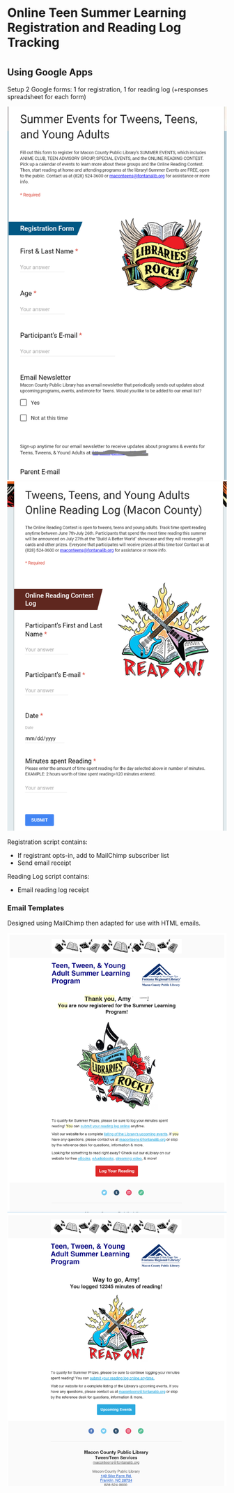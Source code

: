 <h1>Online Teen Summer Learning Registration and Reading Log Tracking<h1>
<h2>Using Google Apps</h2>
<p>
Setup 2 Google forms: 1 for registration, 1 for reading log (+responses spreadsheet for each form)</p>
<img src="https://github.com/fontana-regional-library/scripts/blob/master/Teen%20Summer%20Learning/imgs/register.PNG?raw=true"/>
<img src="https://github.com/fontana-regional-library/scripts/blob/master/Teen%20Summer%20Learning/imgs/log.PNG?raw=true"/>
<p>Registration script contains:</p>
<ul>
<li>If registrant opts-in, add to MailChimp subscriber list</li>
<li>Send email receipt</li>
</ul>
<p>Reading Log script contains:</p>
<ul><li>Email reading log receipt</li></ul>
<h3>Email Templates</h3>
<p>Designed using MailChimp then adapted for use with HTML emails.</p>
<img src="https://github.com/fontana-regional-library/scripts/blob/master/Teen%20Summer%20Learning/imgs/register-email.PNG?raw=true"/>
<img src="https://github.com/fontana-regional-library/scripts/blob/master/Teen%20Summer%20Learning/imgs/log-email.PNG?raw=true"/>
